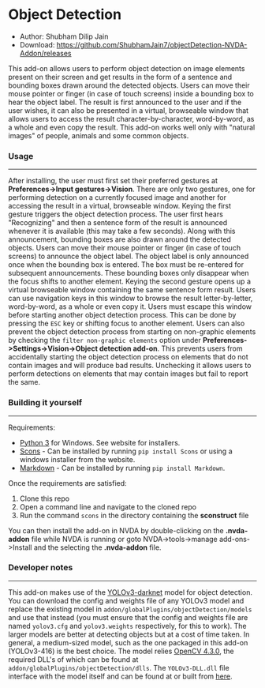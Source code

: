 # Object Detection

* Author: Shubham Dilip Jain
* Download: https://github.com/ShubhamJain7/objectDetection-NVDA-Addon/releases

This add-on allows users to perform object detection on image elements present on their screen and get results in the form of a sentence and bounding boxes drawn around the detected objects. Users can move their mouse pointer or finger (in case of touch screens) inside a bounding box to hear the object label. The result is first announced to the user and if the user wishes, it can also be presented in a virtual, browseable window that allows users to access the result character-by-character, word-by-word, as a whole and even copy the result. This add-on works well only with "natural images" of people, animals and some common objects.

### Usage
----
After installing, the user must first set their preferred gestures at __Preferences->Input gestures->Vision__. There are only two gestures, one for performing detection on a currently focused image and another for accessing the result in a virtual, browseable window. 
Keying the first gesture triggers the object detection process. The user first hears "Recognizing" and then a sentence form of the result is announced whenever it is available (this may take a few seconds). Along with this announcement, bounding boxes are also drawn around the detected objects. Users can move their mouse pointer or finger (in case of touch screens) to announce the object label. The object label is only announced once when the bounding box is entered. The box must be re-entered for subsequent announcements. These bounding boxes only disappear when the focus shifts to another element.
Keying the second gesture opens up a virtual browseable window containing the same sentence form result. Users can use navigation keys in this window to browse the result letter-by-letter, word-by-word, as a whole or even copy it. Users must escape this window before starting another object detection process. This can be done by pressing the `ESC` key or shifting focus to another element.
Users can also prevent the object detection process from starting on non-graphic elements by checking the `filter non-graphic elements` option under __Preferences->Settings->Vision->Object detection add-on__. This prevents users from accidentally starting the object detection process on elements that do not contain images and will produce bad results. Unchecking it allows users to perform detections on elements that may contain images but fail to report the same.


### Building it yourself
----
Requirements:
* [Python 3](http://www.python.org) for Windows. See website for installers.
* [Scons](http://www.scons.org/) - Can be installed by running `pip install Scons` or using a windows installer from the website.
* [Markdown](https://pypi.org/project/Markdown/) - Can be installed by running `pip install Markdown`.

Once the requirements are satisfied:
1. Clone this repo
2. Open a command line and navigate to the cloned repo
3. Run the command `scons` in the directory containing the **sconstruct** file

You can then install the add-on in NVDA by double-clicking on the **.nvda-addon** file while NVDA is running or goto NVDA->tools->manage add-ons->Install and the selecting the **.nvda-addon** file.

### Developer notes
----
This add-on makes use of the [YOLOv3-darknet](https://pjreddie.com/darknet/yolo/) model for object detection. You can download the config and weights file of any YOLOv3 model and replace the existing model in `addon/globalPlugins/objectDetection/models` and use that instead (you must ensure that the config and weights file are named `yolov3.cfg` and `yolov3.weights` respectively, for this to work). The larger models are better at detecting objects but at a cost of time taken. In general, a medium-sized model, such as the one packaged in this add-on (YOLOv3-416) is the best choice.
The model relies [OpenCV 4.3.0](https://opencv.org/), the required DLL's of which can be found at `addon/globalPlugins/objectDetection/dlls`. The `YOLOv3-DLL.dll` file interface with the model itself and can be found at or built from [here](https://github.com/ShubhamJain7/YOLOv3-DLL).
